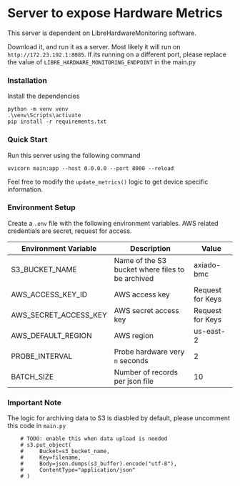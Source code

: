 # Server to expose Hardware Metrics

This server is dependent on LibreHardwareMonitoring software.

Download it, and run it as a server. Most likely it will run on `http://172.23.192.1:8085`. If its running on a different port, please replace the value of `LIBRE_HARDWARE_MONITORING_ENDPOINT` in the main.py

### Installation

Install the dependencies
```
python -m venv venv
.\venv\Scripts\activate
pip install -r requirements.txt
```

### Quick Start

Run this server using the following command
```
uvicorn main:app --host 0.0.0.0 --port 8000 --reload
```

Feel free to modify the `update_metrics()` logic to get device specific information.

### Environment Setup

Create a `.env` file with the following environment variables. AWS related credentials are secret, request for access.

| Environment Variable      | Description | Value |
| ----------- | ----------- | ----------- |
| S3_BUCKET_NAME      | Name of the S3 bucket where files to be archived       | axiado-bmc |
| AWS_ACCESS_KEY_ID   | AWS access key        | Request for Keys |
|AWS_SECRET_ACCESS_KEY| AWS secret access key | Request for Keys |
|AWS_DEFAULT_REGION| AWS region | us-east-2 |
|PROBE_INTERVAL| Probe hardware very `n` seconds | 2 |
|BATCH_SIZE| Number of records per json file | 10 |

### Important Note

The logic for archiving data to S3 is diasbled by default, please uncomment this code in `main.py`

```
    # TODO: enable this when data upload is needed
    # s3.put_object(
    #     Bucket=s3_bucket_name,
    #     Key=filename,
    #     Body=json.dumps(s3_buffer).encode("utf-8"),
    #     ContentType="application/json"
    # )

```